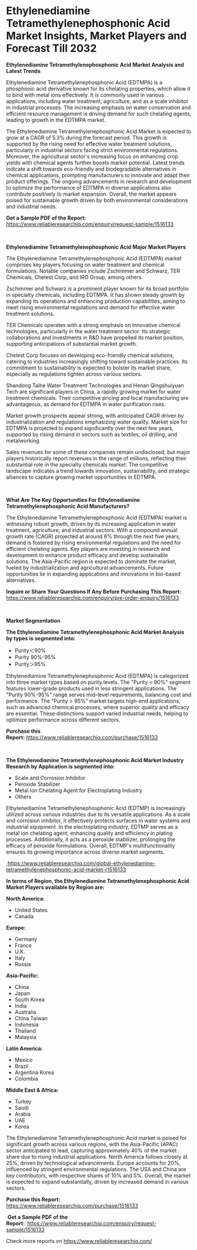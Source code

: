 <p><h1>Ethylenediamine Tetramethylenephosphonic Acid Market Insights, Market Players and Forecast Till 2032</h1></p><p><strong>Ethylenediamine Tetramethylenephosphonic Acid Market Analysis and Latest Trends</strong></p>
<p><p>Ethylenediamine Tetramethylenephosphonic Acid (EDTMPA) is a phosphonic acid derivative known for its chelating properties, which allow it to bind with metal ions effectively. It is commonly used in various applications, including water treatment, agriculture, and as a scale inhibitor in industrial processes. The increasing emphasis on water conservation and efficient resource management is driving demand for such chelating agents, leading to growth in the EDTMPA market.</p><p>The Ethylenediamine Tetramethylenephosphonic Acid Market is expected to grow at a CAGR of 5.3% during the forecast period. This growth is supported by the rising need for effective water treatment solutions, particularly in industrial sectors facing strict environmental regulations. Moreover, the agricultural sector's increasing focus on enhancing crop yields with chemical agents further boosts market potential. Latest trends indicate a shift towards eco-friendly and biodegradable alternatives in chemical applications, prompting manufacturers to innovate and adapt their product offerings. The ongoing advancements in research and development to optimize the performance of EDTMPA in diverse applications also contribute positively to market expansion. Overall, the market appears poised for sustainable growth driven by both environmental considerations and industrial needs.</p></p>
<p><strong>Get a Sample PDF of the Report:&nbsp;</strong> <a href="https://www.reliableresearchiq.com/enquiry/request-sample/1516133?utm_campaign=1129&utm_medium=2&utm_source=Github&utm_content=ia&utm_term=18012025&utm_id=ethylenediamine-tetramethylenephosphonic-acid">https://www.reliableresearchiq.com/enquiry/request-sample/1516133</a></p>
<p>&nbsp;</p>
<p><strong>Ethylenediamine Tetramethylenephosphonic Acid Major Market Players</strong></p>
<p><p>The Ethylenediamine Tetramethylenephosphonic Acid (EDTMPA) market comprises key players focusing on water treatment and chemical formulations. Notable companies include Zschimmer and Schwarz, TER Chemicals, Chelest Corp, and IRO Group, among others.</p><p>Zschimmer and Schwarz is a prominent player known for its broad portfolio in specialty chemicals, including EDTMPA. It has shown steady growth by expanding its operations and enhancing production capabilities, aiming to meet rising environmental regulations and demand for effective water treatment solutions.</p><p>TER Chemicals operates with a strong emphasis on innovative chemical technologies, particularly in the water treatment sector. Its strategic collaborations and investments in R&D have propelled its market position, supporting anticipations of substantial market growth.</p><p>Chelest Corp focuses on developing eco-friendly chemical solutions, catering to industries increasingly shifting toward sustainable practices. Its commitment to sustainability is expected to bolster its market share, especially as regulations tighten across various sectors.</p><p>Shandong Taihe Water Treatment Technologies and Henan Qingshuiyuan Tech are significant players in China, a rapidly growing market for water treatment chemicals. Their competitive pricing and local manufacturing are advantageous, as demand for EDTMPA in water purification rises.</p><p>Market growth prospects appear strong, with anticipated CAGR driven by industrialization and regulations emphasizing water quality. Market size for EDTMPA is projected to expand significantly over the next few years, supported by rising demand in sectors such as textiles, oil drilling, and metalworking.</p><p>Sales revenues for some of these companies remain undisclosed, but major players historically report revenues in the range of millions, reflecting their substantial role in the specialty chemicals market. The competitive landscape indicates a trend towards innovation, sustainability, and strategic alliances to capture growing market opportunities in EDTMPA.</p></p>
<p>&nbsp;</p>
<p><strong>What Are The Key Opportunities For Ethylenediamine Tetramethylenephosphonic Acid Manufacturers?</strong></p>
<p><p>The Ethylenediamine Tetramethylenephosphonic Acid (EDTMPA) market is witnessing robust growth, driven by its increasing application in water treatment, agriculture, and industrial sectors. With a compound annual growth rate (CAGR) projected at around 6% through the next five years, demand is fostered by rising environmental regulations and the need for efficient chelating agents. Key players are investing in research and development to enhance product efficacy and develop sustainable solutions. The Asia-Pacific region is expected to dominate the market, fueled by industrialization and agricultural advancements. Future opportunities lie in expanding applications and innovations in bio-based alternatives.</p></p>
<p><strong>Inquire or Share Your Questions If Any Before Purchasing This Report:</strong> <a href="https://www.reliableresearchiq.com/enquiry/pre-order-enquiry/1516133?utm_campaign=1129&utm_medium=2&utm_source=Github&utm_content=ia&utm_term=18012025&utm_id=ethylenediamine-tetramethylenephosphonic-acid">https://www.reliableresearchiq.com/enquiry/pre-order-enquiry/1516133</a></p>
<p>&nbsp;</p>
<p><strong>Market Segmentation</strong></p>
<p><strong>The Ethylenediamine Tetramethylenephosphonic Acid Market Analysis by types is segmented into:</strong></p>
<p><ul><li>Purity＜90%</li><li>Purity 90%-95%</li><li>Purity＞95%</li></ul></p>
<p><p>Ethylenediamine Tetramethylenephosphonic Acid (EDTMPA) is categorized into three market types based on purity levels. The "Purity < 90%" segment features lower-grade products used in less stringent applications. The "Purity 90%-95%" range serves mid-level requirements, balancing cost and performance. The "Purity > 95%" market targets high-end applications, such as advanced chemical processes, where superior quality and efficacy are essential. These distinctions support varied industrial needs, helping to optimize performance across different sectors.</p></p>
<p><strong>Purchase this Report:&nbsp;</strong><a href="https://www.reliableresearchiq.com/purchase/1516133?utm_campaign=1129&utm_medium=2&utm_source=Github&utm_content=ia&utm_term=18012025&utm_id=ethylenediamine-tetramethylenephosphonic-acid">https://www.reliableresearchiq.com/purchase/1516133</a></p>
<p>&nbsp;</p>
<p><strong>The Ethylenediamine Tetramethylenephosphonic Acid Market Industry Research by Application is segmented into:</strong></p>
<p><ul><li>Scale and Corrosion Inhibitor</li><li>Peroxide Stabilizer</li><li>Metal Ion Chelating Agent for Electroplating Industry</li><li>Others</li></ul></p>
<p><p>Ethylenediamine Tetramethylenephosphonic Acid (EDTMP) is increasingly utilized across various industries due to its versatile applications. As a scale and corrosion inhibitor, it effectively protects surfaces in water systems and industrial equipment. In the electroplating industry, EDTMP serves as a metal ion chelating agent, enhancing quality and efficiency in plating processes. Additionally, it acts as a peroxide stabilizer, prolonging the efficacy of peroxide formulations. Overall, EDTMP's multifunctionality ensures its growing importance across diverse market segments.</p></p>
<p><a href="https://www.reliableresearchiq.com/global-ethylenediamine-tetramethylenephosphonic-acid-market-r1516133?utm_campaign=1129&utm_medium=2&utm_source=Github&utm_content=ia&utm_term=18012025&utm_id=ethylenediamine-tetramethylenephosphonic-acid">&nbsp;https://www.reliableresearchiq.com/global-ethylenediamine-tetramethylenephosphonic-acid-market-r1516133</a></p>
<p><strong>In terms of Region, the Ethylenediamine Tetramethylenephosphonic Acid Market Players available by Region are:</strong></p>
<p>
    <p> <strong> North America: </strong>
        <ul>
            <li>United States</li>
            <li>Canada</li>
        </ul>
        </p> 
    <p> <strong> Europe: </strong>
        <ul>
            <li>Germany</li>
            <li>France</li>
            <li>U.K.</li>
            <li>Italy</li>
            <li>Russia</li>
        </ul>
        </p> 
    <p> <strong> Asia-Pacific: </strong>
        <ul>
            <li>China</li>
            <li>Japan</li>
            <li>South Korea</li>
            <li>India</li>
            <li>Australia</li>
            <li>China Taiwan</li>
            <li>Indonesia</li>
            <li>Thailand</li>
            <li>Malaysia</li>
        </ul>
        </p> 
    <p> <strong> Latin America: </strong>
        <ul>
            <li>Mexico</li>
            <li>Brazil</li>
            <li>Argentina Korea</li>
            <li>Colombia</li>
        </ul>
        </p> 
    <p> <strong> Middle East & Africa: </strong>
        <ul>
            <li>Turkey</li>
            <li>Saudi</li>
            <li>Arabia</li>
            <li>UAE</li>
            <li>Korea</li>
        </ul>
    </p>
    </p>
<p><p>The Ethylenediamine Tetramethylenephosphonic Acid market is poised for significant growth across various regions, with the Asia-Pacific (APAC) sector anticipated to lead, capturing approximately 40% of the market share due to rising industrial applications. North America follows closely at 25%, driven by technological advancements. Europe accounts for 20%, influenced by stringent environmental regulations. The USA and China are key contributors, with respective shares of 10% and 5%. Overall, the market is expected to expand substantially, driven by increased demand in various sectors.</p></p>
<p><strong>Purchase this Report: </strong><a href="https://www.reliableresearchiq.com/purchase/1516133?utm_campaign=1129&utm_medium=2&utm_source=Github&utm_content=ia&utm_term=18012025&utm_id=ethylenediamine-tetramethylenephosphonic-acid">https://www.reliableresearchiq.com/purchase/1516133</a></p>
<p>&nbsp;<strong>Get a Sample PDF of the Report:&nbsp;&nbsp;</strong><a href="https://www.reliableresearchiq.com/enquiry/request-sample/1516133?utm_campaign=1129&utm_medium=2&utm_source=Github&utm_content=ia&utm_term=18012025&utm_id=ethylenediamine-tetramethylenephosphonic-acid">https://www.reliableresearchiq.com/enquiry/request-sample/1516133</a></p>
<p><strong></strong></p>
<p>Check more reports on <a href="https://www.reliableresearchiq.com/?utm_campaign=1129&utm_medium=2&utm_source=Github&utm_content=ia&utm_term=18012025&utm_id=ethylenediamine-tetramethylenephosphonic-acid">https://www.reliableresearchiq.com/</a></p>